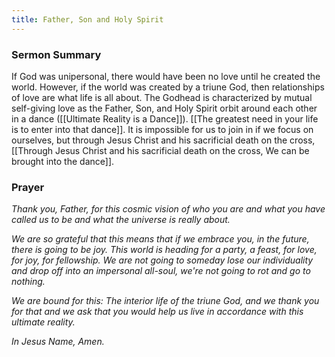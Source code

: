 ```yaml
---
title: Father, Son and Holy Spirit
---
```

### Sermon Summary

If God was unipersonal, there would have been no love until he created the world. However, if the world was created by a triune God, then relationships of love are what life is all about. The Godhead is characterized by mutual self-giving love as the Father, Son, and Holy Spirit orbit around each other in a dance ([[Ultimate Reality is a Dance]]). [[The greatest need in your life is to enter into that dance]]. It is impossible for us to join in if we focus on ourselves, but through Jesus Christ and his sacrificial death on the cross, [[Through Jesus Christ and his sacrificial death on the cross, We can be brought into the dance]].

### Prayer
*Thank you, Father, for this cosmic vision of who you are and what you have called us to be and what the universe is really about.* 

*We are so grateful that this means that if we embrace you, in the future, there is going to be joy. This world is heading for a party, a feast, for love, for joy, for fellowship. We are not going to someday lose our individuality and drop off into an impersonal all-soul, we're not going to rot and go to nothing.* 

*We are bound for this:  The interior life of the triune God, and we thank you for that and we ask that you would help us live in accordance with this ultimate reality.* 

*In Jesus Name, Amen.*